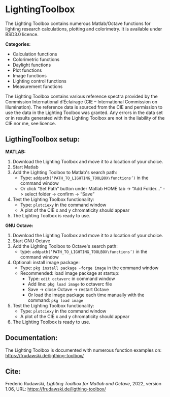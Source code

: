 # LightingToolbox
The Lighting Toolbox contains numerous Matlab/Octave functions for lighting research calculations, plotting and colorimetry. It is available under BSD3.0 licence.

**Categories:**
- Calculation functions
- Colorimetric functions
- Daylight functions
- Plot functions
- Image functions
- Lighting control functions
- Measurement functions

The Lighting Toolbox contains various reference spectra provided by the Commission International d’Éclairage (CIE – International Commission on Illumination). The reference data is sourced from the CIE and permission to use the data in the Lighting Toolbox was granted. Any errors in the data set or in results generated with the Lighting Toolbox are not in the liability of the CIE nor me, see licence.

## LigthingToolbox setup:
**MATLAB:**
1. Download the Lighting Toolbox and move it to a location of your choice.
2. Start Matlab
3. Add the Lighting Toolbox to Matlab's search path:
  	- Type: ```addpath(‘PATH_TO_LIGHTING_TOOLBOX\functions’)``` in the command window
    - Or click “Set Path” button under Matlab HOME tab -> “Add Folder…” -> select folder -> confirm -> “Save”
4. Test the Lighting Toolbox functionality:
    - Type: ```plotciexy``` in the command window
    - A plot of the CIE x and y chromaticity should appear
5. The Lighting Toolbox is ready to use.

**GNU Octave:**
1. Download the Lighting Toolbox and move it to a location of your choice.
2. Start GNU Octave
3. Add the Lighting Toolbox to Octave's search path:
    - type: ```addpath(‘PATH_TO_LIGHTING_TOOLBOX\functions’)``` in the command window
4. Optional: install image package:
    - Type: ```pkg install package -forge image``` in the command window
    - Recommended: load image package at startup:
      * Type: ```edit octaverc``` in command window
      * Add line: ```pkg load image``` to octaverc file
      * Save -> close Octave -> restart Octave
      * Or load the image package each time manually with the command: ```pkg load image```
5. Test the Lighting Toolbox functionality:
    - Type: ```plotciexy``` in the command window
    - A plot of the CIE x and y chromaticity should appear
6. The Lighting Toolbox is ready to use.

## Documentation:
The Lighting Toolbox is documented with numerous function examples on: https://frudawski.de/ligthing-toolbox/

## Cite:
Frederic Rudawski, *Lighting Toolbox for Matlab and Octave*, 2022, version 1.06, URL: https://frudawski.de/ligthing-toolbox/

